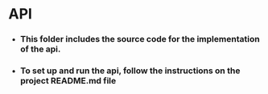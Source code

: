 # API

- ### This folder includes the source code for the implementation of the api.

- ### To set up and run the api, follow the instructions on the project README.md file